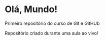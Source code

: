 # Olá, Mundo!
 Primeiro repositório do curso de Git e GitHUb
 
 Repositório criado durante uma aula ao vivo!